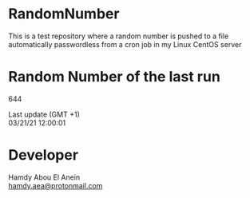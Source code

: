 # RandomNumber    
This is a test repository where a random number is pushed to a file automatically passwordless from a cron job in my Linux CentOS server    
# Random Number of the last run   
644
      
Last update (GMT +1)    
03/21/21 12:00:01
# Developer    
Hamdy Abou El Anein   
hamdy.aea@protonmail.com
